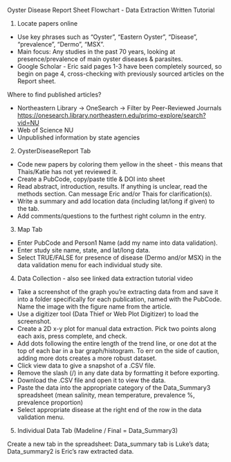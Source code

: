 Oyster Disease Report Sheet Flowchart - Data Extraction Written Tutorial

1. Locate papers online

* Use key phrases such as “Oyster”, “Eastern Oyster”, “Disease”, “prevalence”, “Dermo”, “MSX”. 
* Main focus: Any studies in the past 70 years, looking at presence/prevalence of main oyster diseases & parasites. 
* Google Scholar - Eric said pages 1-3 have been completely sourced, so begin on page 4, cross-checking with previously sourced articles on the Report sheet.

Where to find published articles? 
* Northeastern Library → OneSearch → Filter by Peer-Reviewed Journals https://onesearch.library.northeastern.edu/primo-explore/search?vid=NU
* Web of Science NU
* Unpublished information by state agencies 


2. OysterDiseaseReport Tab

* Code new papers by coloring them yellow in the sheet - this means that Thais/Katie has not yet reviewed it. 
* Create a PubCode, copy/paste title & DOI into sheet
* Read abstract, introduction, results. If anything is unclear, read the methods section. Can message Eric and/or Thais for clarification(s). 
* Write a summary and add location data (including lat/long if given) to the tab.
* Add comments/questions to the furthest right column in the entry.


3. Map Tab

* Enter PubCode and Person1 Name (add my name into data validation). 
* Enter study site name, state, and lat/long data.
* Select TRUE/FALSE for presence of disease (Dermo and/or MSX) in the data validation menu for each individual study site. 


4. Data Collection - also see linked data extraction tutorial video

* Take a screenshot of the graph you’re extracting data from and save it into a folder specifically for each publication, named with the PubCode. Name the image with the figure name from the article. 
* Use a digitizer tool (Data Thief or Web Plot Digitizer) to load the screenshot.
* Create a 2D x-y plot for manual data extraction. Pick two points along each axis, press complete, and check.
* Add dots following the entire length of the trend line, or one dot at the top of each bar in a bar graph/histogram. To err on the side of caution, adding more dots creates a more robust dataset. 
* Click view data to give a snapshot of a .CSV file. 
* Remove the slash (/) in any date data by formatting it before exporting. 
* Download the .CSV file and open it to view the data.
* Paste the data into the appropriate category of the Data_Summary3 spreadsheet (mean salinity, mean temperature, prevalence %, prevalence proportion)
* Select appropriate disease at the right end of the row in the data validation menu.


5. Individual Data Tab (Madeline / Final = Data_Summary3)

Create a new tab in the spreadsheet: Data_summary tab is Luke’s data; Data_summary2 is Eric’s raw extracted data.
